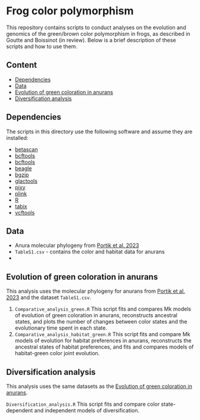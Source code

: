 # Frog color polymorphism

This repository contains scripts to conduct analyses on the evolution and genomics of the green/brown color polymorphism in frogs, as described in Goutte and Boissinot (in review). Below is a brief description of these scripts and how to use them.

## Content
* [Dependencies](#dependencies)
* [Data](#data)
* [Evolution of green coloration in anurans](#evolution-of-green-coloration-in-anurans)
* [Diversification analysis](#diversification-analysis)



## Dependencies
The scripts in this directory use the following software and assume they are installed:

* [betascan](https://github.com/ksiewert/BetaScan)
* [bcftools](http://www.htslib.org/)
* [bcftools](http://www.htslib.org/)
* [beagle](https://faculty.washington.edu/browning/beagle/beagle.html)
* [bgzip](http://www.htslib.org/)
* [glactools](https://github.com/grenaud/glactools)
* [pixy](https://pixy.readthedocs.io/en/latest/)
* [plink](https://www.cog-genomics.org/plink/)
* [R](https://cran.r-project.org/)
* [tabix](http://www.htslib.org/)
* [vcftools](https://vcftools.github.io/index.html)

## Data

* Anura molecular phylogeny from [Portik et al. 2023](https://www.sciencedirect.com/science/article/pii/S1055790323002075)
* `TableS1.csv` - contains the color and habitat data for anurans
* 

## Evolution of green coloration in anurans
This analysis uses the molecular phylogeny for anurans from [Portik et al. 2023](https://www.sciencedirect.com/science/article/pii/S1055790323002075) and the dataset `TableS1.csv`. 

1. `Comparative_analysis_green.R` This script fits and compares Mk models of evolution of green coloration in anurans, reconstructs ancestral states, and plots the number of changes between color states and the evolutionary time spent in each state.
2. `Comparative_analysis_habitat_green.R` This script fits and compare Mk models of evolution for habitat preferences in anurans, reconstructs the ancestral states of habitat preferences, and fits and compares models of habitat-green color joint evolution.

## Diversification analysis
This analysis uses the same datasets as the [Evolution of green coloration in anurans](#evolution-of-green-coloration-in-anurans). 

`Diversification_analysis.R` This script fits and compare color state-dependent and independent models of diversification.



